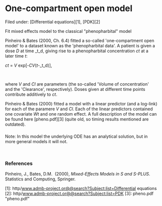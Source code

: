#  One-compartment open model

Filed under:  [Differential equations][1], [PDK][2]

Fit mixed effects model to the classical "phenopharbital" model

Pinheiro & Bates (2000, Ch. 6.4) fitted a so-called 'one-compartment open model' to a dataset known as the 'phenopharbital data'. A patient is given a dose _D_ at time _t_d, giving rise to a phenopharbital concentration _ct_ at a later time _t_:

  

_ct_ = _V_ exp[-_CV_(_t_-_t_d)],

 

where _V_ and _Cl_ are parameters (the so-called 'Volume of concentration' and the 'Clearance', respectively). Doses given at different time points contribute additively to _ct_.

  
Pinheiro & Bates (2000) fitted a model with a linear predictor (and a log-link) for each of the paramere _V_ and _Cl_. Each of the linear predictors contained one covariate _Wt_ and one random effect. A full description of the model can be found here [pheno.pdf][3] (quite old, so timing results mentioned are outdated).

###   

Note: In this model the underlying ODE has an analytical solution, but in more general models it will not.

 

### References

Pinheiro, J., Bates, D.M.  (2000), _Mixed-Effects Models in S and S-PLUS_. Statistics and Computing, Springer.

[1]: http/www.admb-project.or@@search?Subject:list=Differential equations
[2]: http/www.admb-project.or@@search?Subject:list=PDK
[3]: pheno.pdf "pheno.pdf"
